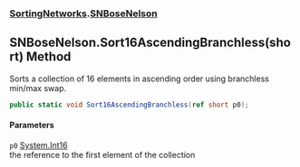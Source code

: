 ### [SortingNetworks](./SortingNetworks.md 'SortingNetworks').[SNBoseNelson](./SortingNetworks-SNBoseNelson.md 'SortingNetworks.SNBoseNelson')
## SNBoseNelson.Sort16AscendingBranchless(short) Method
Sorts a collection of 16 elements in ascending order using branchless min/max swap.  
```csharp
public static void Sort16AscendingBranchless(ref short p0);
```
#### Parameters
<a name='SortingNetworks-SNBoseNelson-Sort16AscendingBranchless(short)-p0'></a>
`p0` [System.Int16](https://docs.microsoft.com/en-us/dotnet/api/System.Int16 'System.Int16')  
the reference to the first element of the collection  
  
